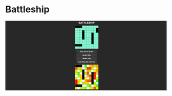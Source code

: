 # Battleship

![image](https://github.com/Axstr0n/Projects/blob/main/HTML/BattleShip/example.png?raw=true)


